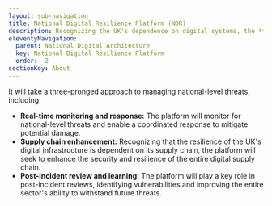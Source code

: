 ```yaml
---
layout: sub-navigation
title: National Digital Resilience Platform (NDR)
description: Recognizing the UK's dependence on digital systems, the **National Digital Resilience Platform** will aim to strengthen the nation's ability to anticipate, withstand, and recover from digital disruptions.
eleventyNavigation:
  parent: National Digital Architecture
  key: National Digital Resilience Platform
  order: -2
sectionKey: About
---
```


It will take a three-pronged approach to managing national-level threats, including:

- **Real-time monitoring and response:** The platform will monitor for national-level threats and enable a coordinated response to mitigate potential damage.
- **Supply chain enhancement:** Recognizing that the resilience of the UK's digital infrastructure is dependent on its supply chain, the platform will seek to enhance the security and resilience of the entire digital supply chain.
- **Post-incident review and learning:** The platform will play a key role in post-incident reviews, identifying vulnerabilities and improving the entire sector's ability to withstand future threats.
